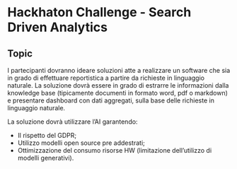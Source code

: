 # Hackhaton Challenge - Search Driven Analytics 

## Topic 

I partecipanti dovranno ideare soluzioni atte a realizzare un software che sia in grado di effettuare reportistica a partire da richieste in linguaggio naturale. La soluzione dovrà essere in grado di estrarre le informazioni dalla knowledge base (tipicamente documenti in formato word, pdf o markdown) e presentare dashboard con dati aggregati, sulla base delle richieste in linguaggio naturale.

La soluzione dovrà utilizzare l’AI garantendo:

- Il rispetto del GDPR;
- Utilizzo modelli open source pre addestrati; 
- Ottimizzazione del consumo risorse HW (limitazione dell’utilizzo di modelli generativi). 


